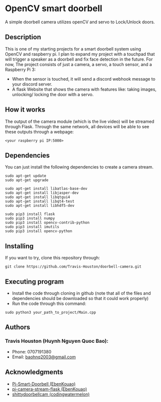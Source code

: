 # OpenCV smart doorbell

A simple doorbell camera utilizes openCV and servo to Lock/Unlock doors.

## Description

This is one of my starting projects for a smart doorbell system using OpenCV and raspberry pi. I plan to expand my project with a touchpad that will trigger a speaker as a doorbell and fix face detection in the future.
For now, The project consists of just a camera, a servo, a touch sensor, and a Raspberry Pi 3:
* When the sensor is touched, it will send a discord webhook message to your discord server.
* A flask Website that shows the camera with features like: taking images, unlocking/ locking the door with a servo.

## How it works
The output of the camera module (which is the live video) will be streamed through Flask. Through the same network, all devices will be able to see these outputs through a webpage:
```
<your raspberry pi IP:5000>
 ```

## Dependencies

You can just install the following dependencies to create a camera stream.

```
sudo apt-get update 
sudo apt-get upgrade

sudo apt-get install libatlas-base-dev
sudo apt-get install libjasper-dev
sudo apt-get install libqtgui4 
sudo apt-get install libqt4-test
sudo apt-get install libhdf5-dev

sudo pip3 install flask
sudo pip3 install numpy
sudo pip3 install opencv-contrib-python
sudo pip3 install imutils
sudo pip3 install opencv-python
```

## Installing

If you want to try, clone this repository through:
```
git clone https://github.com/Travis-Houston/doorbell-camera.git
```
## Executing program

* Install the code through cloning in github (note that all of the files and dependencies should be downloaded so that it could work properly)
* Run the code through this command:
```
sudo python3 your_path_to_project/Main.cpp
```

## Authors

### Travis Houston (Huynh Nguyen Quoc Bao):
* Phone: 0707191380
* Email: baohnq2003@gmail.com

## Acknowledgments

* [Pi-Smart-Doorbell (EbenKouao)](https://github.com/EbenKouao/Pi-Smart-Doorbell.git)
* [pi-camera-stream-flask (EbenKouao)](https://github.com/EbenKouao/pi-camera-stream-flask)
* [shittydoorbellcam (codingwatermelon)](https://github.com/codingwatermelon/shittydoorbellcam)
